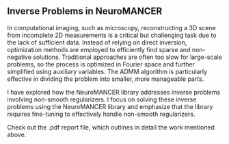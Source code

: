 ## Inverse Problems in NeuroMANCER

In computational imaging, such as microscopy, reconstructing a 3D scene from incomplete 2D measurements is a critical but challenging task due to the lack of sufficient data. Instead of relying on direct inversion, optimization methods are employed to efficiently find sparse and non-negative solutions. Traditional approaches are often too slow for large-scale problems, so the process is optimized in Fourier space and further simplified using auxiliary variables. The ADMM algorithm is particularly effective in dividing the problem into smaller, more manageable parts.

I have explored how the NeuroMANCER library addresses inverse problems involving non-smooth regularizers. I focus on solving these inverse problems using the NeuroMANCER library and emphasize that the library requires fine-tuning to effectively handle non-smooth regularizers.

Check out the .pdf report file, which outlines in detail the work mentioned above.
